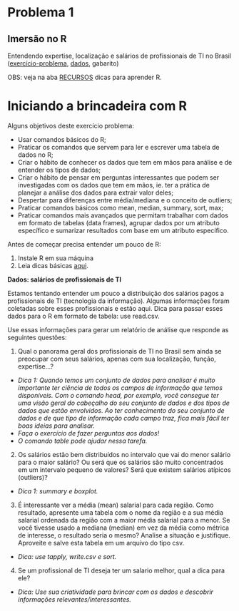# Problema 1
## Imersão no R

Entendendo expertise, localização e salários de profissionais de TI no Brasil ([exercício-problema](https://docs.google.com/document/d/1XzjvS4aHRTR-4OdFqwhrJZ1E43p9tPvscbfdzUP5dz4/edit?usp=sharing), [dados](https://sites.google.com/a/computacao.ufcg.edu.br/analise-de-dados-1/problema/salarios-ti-regioes.csv?attredirects=0&d=1), gabarito)

OBS: veja na aba [RECURSOS](https://sites.google.com/a/computacao.ufcg.edu.br/analise-de-dados-1/recursos) dicas para aprender R.

# Iniciando a brincadeira com R

Alguns objetivos deste exercício problema:
* Usar comandos básicos do R;
* Praticar os comandos que servem para ler e escrever uma tabela de dados no R;
* Criar o hábito de conhecer os dados que tem em mãos para análise e de entender os tipos de dados;
* Criar o hábito de pensar em perguntas interessantes que podem ser investigadas com os dados que tem em mãos, ie. ter a prática de planejar a análise dos dados para extrair valor deles;
* Despertar para diferenças entre média/mediana e o conceito de outliers;
* Praticar comandos básicos como mean, median, summary, sort, max;
* Praticar comandos mais avançados que permitam trabalhar com dados em formato de tabelas (data frames), agrupar dados por um atributo específico e sumarizar resultados com base em um atributo específico.

Antes de começar precisa entender um pouco de R:
1. Instale R em sua máquina
2. Leia dicas básicas [aqui](https://www.google.com/url?q=https%3A%2F%2Fsites.google.com%2Fa%2Fcomputacao.ufcg.edu.br%2Fanalise-de-dados-1%2Fproblema%2Fr-tutor0.pdf%3Fattredirects%3D0%26d%3D1&sa=D&sntz=1&usg=AFQjCNFkV99mrTNSn_leSOShz3Zy-HyLMQ).

**Dados: salários de profissionais de TI**

Estamos tentando entender um pouco a distribuição dos salários pagos a profissionais de TI (tecnologia da informação). Algumas informações foram coletadas sobre esses profissionais e estão aqui. Dica para passar esses dados para o R em formato de tabela: use read.csv.

Use essas informações para gerar um relatório de análise que responde as seguintes questões:

1. Qual o panorama geral dos profissionais de TI no Brasil sem ainda se preocupar com seus salários, apenas com sua localização, função, expertise...?

  - *Dica 1: Quando temos um conjunto de dados para analisar é muito importante ter ciência de todos os campos de informação que temos disponíveis. Com o comando head, por exemplo, você consegue ter uma visão geral do cabeçalho do seu conjunto de dados e dos tipos de dados que estão envolvidos. Ao ter conhecimento do seu conjunto de dados e de que tipo de informação cada campo traz, fica mais fácil ter boas ideias para analisar.*
  - *Faça o exercício de fazer perguntas aos dados!*
  - *O comando table pode ajudar nessa tarefa.*



2. Os salários estão bem distribuídos no intervalo que vai do menor salário para o maior salário? Ou será que os salários são muito concentrados em um intervalo pequeno de valores? Será que existem salários atípicos (outliers)?
  - *Dica 1: summary e boxplot.*

3. É interessante ver a média (mean) salarial para cada região. Como resultado, apresente uma tabela com o nome da região e a sua média salarial ordenada da região com a maior média salarial para a menor. Se você tivesse usado a mediana (median) em vez da média como métrica de interesse, o resultado seria o mesmo? Analise a situação e justifique. Aproveite e salve esta tabela em um arquivo do tipo csv.
  - *Dica: use tapply, write.csv e sort.*

4. Se um profissional de TI deseja ter um salario melhor, qual a dica para ele?
  - *Dica: Use sua criatividade para brincar com os dados e descobrir informações relevantes/interessantes.*
